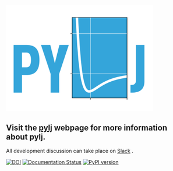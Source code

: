 <a href="http://pythoninchemistry.org/pylj"><img src="https://github.com/arm61/pylj/blob/master/logo/logo.png?raw=true" width= "80%"/></a>

## Visit the [pylj](http://pythoninchemistry.org/pylj) webpage for more information about pylj.

All development discussion can take place on [Slack](https://pylj.slack.com) .

[![DOI](https://zenodo.org/badge/119863480.svg)](https://zenodo.org/badge/latestdoi/119863480)
[![Documentation Status](https://readthedocs.org/projects/falass/badge/?version=latest)](https://falass.readthedocs.io/en/latest/?badge=latest)
[![PyPI version](https://badge.fury.io/py/pylj.svg)](https://badge.fury.io/py/pylj)

